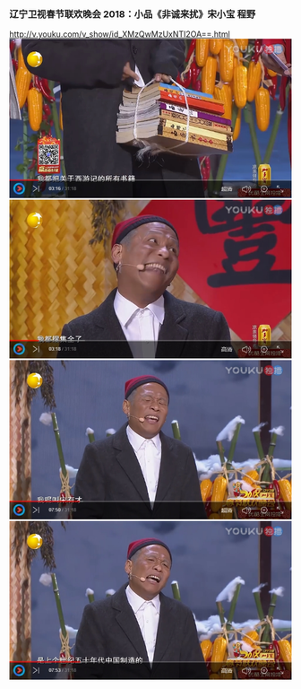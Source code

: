 ### 辽宁卫视春节联欢晚会 2018：小品《非诚来扰》宋小宝 程野
http://v.youku.com/v_show/id_XMzQwMzUxNTI2OA==.html
![](p/我都把关于西游记的所有书籍1.jpg)
![](p/我都把关于西游记的所有书籍2我都搜集全了.jpg)
![](p/我叫宋有才1.jpg)
![](p/我叫宋有才2是上个世纪50年代中国制造的.jpg)